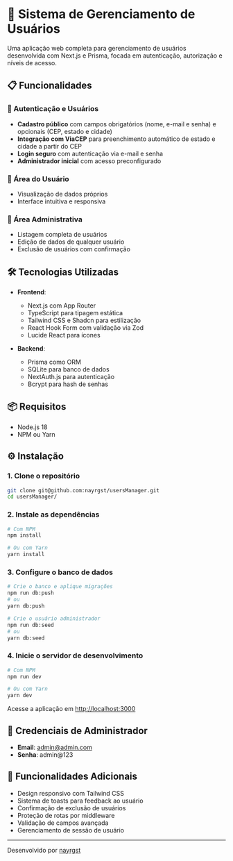 # 👥 Sistema de Gerenciamento de Usuários

Uma aplicação web completa para gerenciamento de usuários desenvolvida com Next.js e Prisma, focada em autenticação, autorização e níveis de acesso.

## 📋 Funcionalidades

### 🔐 Autenticação e Usuários

- **Cadastro público** com campos obrigatórios (nome, e-mail e senha) e opcionais (CEP, estado e cidade)
- **Integração com ViaCEP** para preenchimento automático de estado e cidade a partir do CEP
- **Login seguro** com autenticação via e-mail e senha
- **Administrador inicial** com acesso preconfigurado

### 👤 Área do Usuário

- Visualização de dados próprios
- Interface intuitiva e responsiva

### 👑 Área Administrativa

- Listagem completa de usuários
- Edição de dados de qualquer usuário
- Exclusão de usuários com confirmação

## 🛠️ Tecnologias Utilizadas

- **Frontend**:

  - Next.js com App Router
  - TypeScript para tipagem estática
  - Tailwind CSS e Shadcn para estilização
  - React Hook Form com validação via Zod
  - Lucide React para ícones

- **Backend**:
  - Prisma como ORM
  - SQLite para banco de dados
  - NextAuth.js para autenticação
  - Bcrypt para hash de senhas

## 📦 Requisitos

- Node.js 18
- NPM ou Yarn

## ⚙️ Instalação

### 1. Clone o repositório

```bash
git clone git@github.com:nayrgst/usersManager.git
cd usersManager/
```

### 2. Instale as dependências

```bash
# Com NPM
npm install

# Ou com Yarn
yarn install
```

### 3. Configure o banco de dados

```bash
# Crie o banco e aplique migrações
npm run db:push
# ou
yarn db:push

# Crie o usuário administrador
npm run db:seed
# ou
yarn db:seed
```

### 4. Inicie o servidor de desenvolvimento

```bash
# Com NPM
npm run dev

# Ou com Yarn
yarn dev
```

Acesse a aplicação em [http://localhost:3000](http://localhost:3000)

## 🔑 Credenciais de Administrador

- **Email**: admin@admin.com
- **Senha**: admin@123

## 🌟 Funcionalidades Adicionais

- Design responsivo com Tailwind CSS
- Sistema de toasts para feedback ao usuário
- Confirmação de exclusão de usuários
- Proteção de rotas por middleware
- Validação de campos avançada
- Gerenciamento de sessão de usuário

---

Desenvolvido por [nayrgst](https://github.com/nayrgst)
